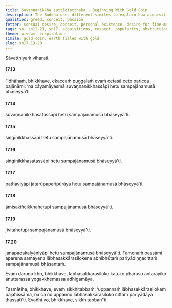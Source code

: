 ```yaml
---
title: Suvaṇṇanikkha suttādiaṭṭhaka - Beginning With Gold Coin
description: The Buddha uses different similes to explain how acquisitions, respect, and popularity are harsh, bitter, and severe, obstructing the attainment of the unsurpassed safety from bondage.
qualities: greed, conceit, passion
fetter: sensual desire, conceit, personal existence, desire for fine-material existence, desire for immaterial existence, ignorance
tags: sn, sn12-21, sn17, acquisitions, respect, popularity, obstruction, gold coin, worldly benefit, sensual desire
theme: wisdom, inspiration
simile: gold coin, earth filled with gold
slug: sn17.13-20
---
```


Sāvatthiyaṁ viharati.

#### 17.13

“Idhāhaṁ, bhikkhave, ekaccaṁ puggalaṁ evaṁ cetasā ceto paricca pajānāmi: ‘na cāyamāyasmā suvaṇṇanikkhassāpi hetu sampajānamusā bhāseyyā’ti.

#### 17.14

suvaṇṇanikkhasatassāpi hetu sampajānamusā bhāseyyā’ti.

#### 17.15

siṅgīnikkhassāpi hetu sampajānamusā bhāseyyā’ti.

#### 17.16

siṅgīnikkhasatassāpi hetu sampajānamusā bhāseyyā’ti.

#### 17.17

pathaviyāpi jātarūpaparipūrāya hetu sampajānamusā bhāseyyā’ti.

#### 17.18

āmisakiñcikkhahetupi sampajānamusā bhāseyyā’ti.

#### 17.19

jīvitahetupi sampajānamusā bhāseyyā’ti.

#### 17.20

janapadakalyāṇiyāpi hetu sampajānamusā bhāseyyā'ti. Tamenaṁ passāmi aparena samayena lābhasakkārasilokena abhibhūtaṁ pariyādiṇṇacittaṁ sampajānamusā bhāsantaṁ.

Evaṁ dāruṇo kho, bhikkhave, lābhasakkārasiloko kaṭuko pharuso antarāyiko anuttarassa yogakkhemassa adhigamāya.

Tasmātiha, bhikkhave, evaṁ sikkhitabbaṁ: ‘uppannaṁ lābhasakkārasilokaṁ pajahissāma, na ca no uppanno lābhasakkārasiloko cittaṁ pariyādāya ṭhassatī’ti. Evañhi vo, bhikkhave, sikkhitabban”ti.
